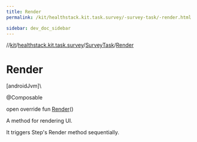 ```yaml
---
title: Render
permalink: /kit/healthstack.kit.task.survey/-survey-task/-render.html

sidebar: dev_doc_sidebar
---
```

//[kit](../../../index.html)/[healthstack.kit.task.survey](../index.html)/[SurveyTask](index.html)/[Render](-render.html)



# Render



[androidJvm]\




@Composable



open override fun [Render](-render.html)()



A method for rendering UI.



It triggers Step's Render method sequentially.




